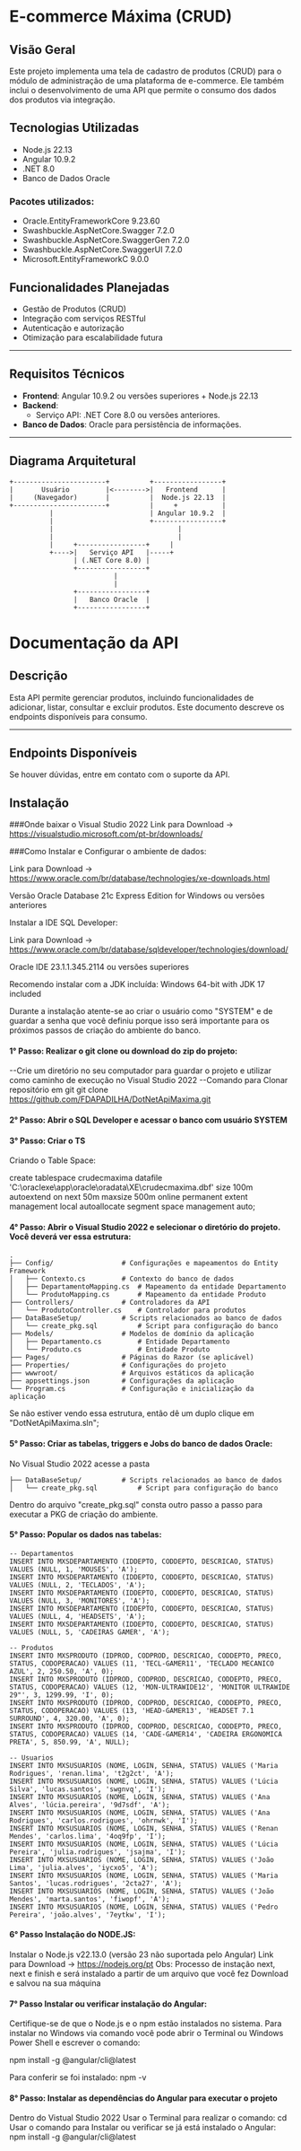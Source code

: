 # E-commerce Máxima (CRUD)

## Visão Geral
Este projeto implementa uma tela de cadastro de produtos (CRUD) para o módulo de administração de uma plataforma de e-commerce. Ele também inclui o desenvolvimento de uma API que permite o consumo dos dados dos produtos via integração.

## Tecnologias Utilizadas
- Node.js 22.13
- Angular 10.9.2
- .NET 8.0
- Banco de Dados Oracle

### Pacotes utilizados:

- Oracle.EntityFrameworkCore 9.23.60
- Swashbuckle.AspNetCore.Swagger 7.2.0
- Swashbuckle.AspNetCore.SwaggerGen 7.2.0
- Swashbuckle.AspNetCore.SwaggerUI 7.2.0
- Microsoft.EntityFrameworkC 9.0.0

## Funcionalidades Planejadas
- Gestão de Produtos (CRUD)
- Integração com serviços RESTful
- Autenticação e autorização
- Otimização para escalabilidade futura

---

## Requisitos Técnicos
- **Frontend**: Angular 10.9.2 ou versões superiores + Node.js 22.13
- **Backend**:
  - Serviço API: .NET Core 8.0 ou versões anteriores.
- **Banco de Dados**: Oracle para persistência de informações.

---

## Diagrama Arquitetural

```plaintext
+-----------------------+          +-----------------+
|       Usuário         |<-------->|   Frontend      |
|     (Navegador)       |          |  Node.js 22.13  |
+-----------------------+          |     +           |
          |                        | Angular 10.9.2  |
          |                        +-----------------+
          |                               |
          |                               |
          |     +-----------------+     |
          +---->|   Serviço API   |-----+
                | (.NET Core 8.0) |
                +-----------------+
                          |
                          |
                +-----------------+
                |   Banco Oracle  |
                +-----------------+

```

# Documentação da API

## Descrição
Esta API permite gerenciar produtos, incluindo funcionalidades de adicionar, listar, consultar e excluir produtos. Este documento descreve os endpoints disponíveis para consumo.

---

## Endpoints Disponíveis


Se houver dúvidas, entre em contato com o suporte da API.



## Instalação

###Onde baixar o Visual Studio 2022
Link para Download -> https://visualstudio.microsoft.com/pt-br/downloads/

###Como Instalar e Configurar o ambiente de dados:

Link para Download -> https://www.oracle.com/br/database/technologies/xe-downloads.html

Versão Oracle Database 21c Express Edition for Windows ou versões anteriores

Instalar a IDE SQL Developer:

Link para Download -> https://www.oracle.com/br/database/sqldeveloper/technologies/download/

Oracle IDE 23.1.1.345.2114 ou versões superiores

Recomendo instalar com a JDK incluída: Windows 64-bit with JDK 17 included

Durante a instalação atente-se ao criar o usuário como "SYSTEM" e de guardar a senha que você definiu porque isso será importante para os próximos passos de criação do ambiente do banco.

#### 1° Passo: Realizar o git clone ou download do zip do projeto: 
--Crie um diretório no seu computador para guardar o projeto e utilizar como caminho de execução no Visual Studio 2022
--Comando para Clonar repositório em git
git clone https://github.com/FDAPADILHA/DotNetApiMaxima.git

#### 2° Passo: Abrir o SQL Developer e acessar o banco com usuário SYSTEM

#### 3° Passo: Criar o TS
Criando o Table Space: 

create tablespace crudecmaxima
 datafile
   'C:\oraclexe\app\oracle\oradata\XE\crudecmaxima.dbf' 
		size 100m autoextend on next 50m maxsize 500m
   online
   permanent
   extent management local autoallocate
   segment space management auto;

#### 4° Passo: Abrir o Visual Studio 2022 e selecionar o diretório do projeto. Você deverá ver essa estrutura:
```plaintext
.
├── Config/                 # Configurações e mapeamentos do Entity Framework
│   ├── Contexto.cs         # Contexto do banco de dados
│   ├── DepartamentoMapping.cs  # Mapeamento da entidade Departamento
│   └── ProdutoMapping.cs       # Mapeamento da entidade Produto
├── Controllers/            # Controladores da API
│   └── ProdutoController.cs    # Controlador para produtos
├── DataBaseSetup/          # Scripts relacionados ao banco de dados
│   └── create_pkg.sql          # Script para configuração do banco
├── Models/                 # Modelos de domínio da aplicação
│   ├── Departamento.cs         # Entidade Departamento
│   └── Produto.cs              # Entidade Produto
├── Pages/                  # Páginas do Razor (se aplicável)
├── Properties/             # Configurações do projeto
├── wwwroot/                # Arquivos estáticos da aplicação
├── appsettings.json        # Configurações da aplicação
└── Program.cs              # Configuração e inicialização da aplicação
```

Se não estiver vendo essa estrutura, então dê um duplo clique em "DotNetApiMaxima.sln";

#### 5° Passo: Criar as tabelas, triggers e Jobs do banco de dados Oracle:

No Visual Studio 2022 acesse a pasta 
```plaintext
├── DataBaseSetup/          # Scripts relacionados ao banco de dados
│   └── create_pkg.sql          # Script para configuração do banco
```

Dentro do arquivo "create_pkg.sql" consta outro passo a passo para executar a PKG de criação do ambiente.

#### 5° Passo: Popular os dados nas tabelas:

```plaintext
-- Departamentos
INSERT INTO MXSDEPARTAMENTO (IDDEPTO, CODDEPTO, DESCRICAO, STATUS) VALUES (NULL, 1, 'MOUSES', 'A');
INSERT INTO MXSDEPARTAMENTO (IDDEPTO, CODDEPTO, DESCRICAO, STATUS) VALUES (NULL, 2, 'TECLADOS', 'A');
INSERT INTO MXSDEPARTAMENTO (IDDEPTO, CODDEPTO, DESCRICAO, STATUS) VALUES (NULL, 3, 'MONITORES', 'A');
INSERT INTO MXSDEPARTAMENTO (IDDEPTO, CODDEPTO, DESCRICAO, STATUS) VALUES (NULL, 4, 'HEADSETS', 'A');
INSERT INTO MXSDEPARTAMENTO (IDDEPTO, CODDEPTO, DESCRICAO, STATUS) VALUES (NULL, 5, 'CADEIRAS GAMER', 'A');

-- Produtos
INSERT INTO MXSPRODUTO (IDPROD, CODPROD, DESCRICAO, CODDEPTO, PRECO, STATUS, CODOPERACAO) VALUES (11, 'TECL-GAMER11', 'TECLADO MECANICO AZUL', 2, 250.50, 'A', 0);
INSERT INTO MXSPRODUTO (IDPROD, CODPROD, DESCRICAO, CODDEPTO, PRECO, STATUS, CODOPERACAO) VALUES (12, 'MON-ULTRAWIDE12', 'MONITOR ULTRAWIDE 29"', 3, 1299.99, 'I', 0);
INSERT INTO MXSPRODUTO (IDPROD, CODPROD, DESCRICAO, CODDEPTO, PRECO, STATUS, CODOPERACAO) VALUES (13, 'HEAD-GAMER13', 'HEADSET 7.1 SURROUND', 4, 320.00, 'A', 0);
INSERT INTO MXSPRODUTO (IDPROD, CODPROD, DESCRICAO, CODDEPTO, PRECO, STATUS, CODOPERACAO) VALUES (14, 'CADE-GAMER14', 'CADEIRA ERGONOMICA PRETA', 5, 850.99, 'A', NULL);

-- Usuarios
INSERT INTO MXSUSUARIOS (NOME, LOGIN, SENHA, STATUS) VALUES ('Maria Rodrigues', 'renan.lima', 't2g2ct', 'A');
INSERT INTO MXSUSUARIOS (NOME, LOGIN, SENHA, STATUS) VALUES ('Lúcia Silva', 'lucas.santos', 'swgnvq', 'I');
INSERT INTO MXSUSUARIOS (NOME, LOGIN, SENHA, STATUS) VALUES ('Ana Alves', 'lúcia.pereira', '9d7sdf', 'A');
INSERT INTO MXSUSUARIOS (NOME, LOGIN, SENHA, STATUS) VALUES ('Ana Rodrigues', 'carlos.rodrigues', 'ohrnwk', 'I');
INSERT INTO MXSUSUARIOS (NOME, LOGIN, SENHA, STATUS) VALUES ('Renan Mendes', 'carlos.lima', '4oq9fp', 'I');
INSERT INTO MXSUSUARIOS (NOME, LOGIN, SENHA, STATUS) VALUES ('Lúcia Pereira', 'julia.rodrigues', 'jsajma', 'I');
INSERT INTO MXSUSUARIOS (NOME, LOGIN, SENHA, STATUS) VALUES ('João Lima', 'julia.alves', 'iycxo5', 'A');
INSERT INTO MXSUSUARIOS (NOME, LOGIN, SENHA, STATUS) VALUES ('Maria Santos', 'lucas.rodrigues', '2cta27', 'A');
INSERT INTO MXSUSUARIOS (NOME, LOGIN, SENHA, STATUS) VALUES ('João Mendes', 'marta.santos', 'fiwopf', 'A');
INSERT INTO MXSUSUARIOS (NOME, LOGIN, SENHA, STATUS) VALUES ('Pedro Pereira', 'joão.alves', '7eytkw', 'I');
```

#### 6° Passo Instalação do NODE.JS:
Instalar o Node.js v22.13.0 (versão 23 não suportada pelo Angular)
Link para Download -> https://nodejs.org/pt
Obs: Processo de instação next, next e finish e será instalado a partir de um arquivo que você fez Download e salvou na sua máquina

#### 7° Passo Instalar ou verificar instalação do Angular:
Certifique-se de que o Node.js e o npm estão instalados no sistema.
Para instalar no Windows via comando você pode abrir o Terminal ou Windows Power Shell e escrever o comando:

npm install -g @angular/cli@latest

Para conferir se foi instalado:
npm -v

#### 8° Passo: Instalar as dependências do Angular para executar o projeto
Dentro do Vistual Studio 2022
   Usar o Terminal para realizar o comando:
   cd 
   Usar o comando para Instalar ou verificar se já está instalado o Angular:
   npm install -g @angular/cli@latest


